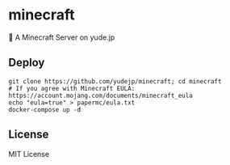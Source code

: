 # minecraft
🔳 A Minecraft Server on yude.jp

## Deploy
```
git clone https://github.com/yudejp/minecraft; cd minecraft
# If you agree with Minecraft EULA: https://account.mojang.com/documents/minecraft_eula
echo "eula=true" > papermc/eula.txt
docker-compose up -d
```

## License
MIT License
